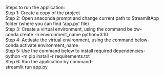 Steps to run the application:  
Step 1: Create a copy of the project  
Step 2: Open anaconda prompt and change current path to StreamlitApp folder (where you can find 'app.py' file)  
Step 3: Create a virtual environment, using the command below-  
conda create -n environment_name python=3.10  
Step 4: Activate the virtual environment, using the command below-  
conda activate environment_name  
Step 5: Use the command below to install required dependencies-  
python -m pip install -r requirements.txt  
Step 6: Run the application by command-  
streamlit run app.py  